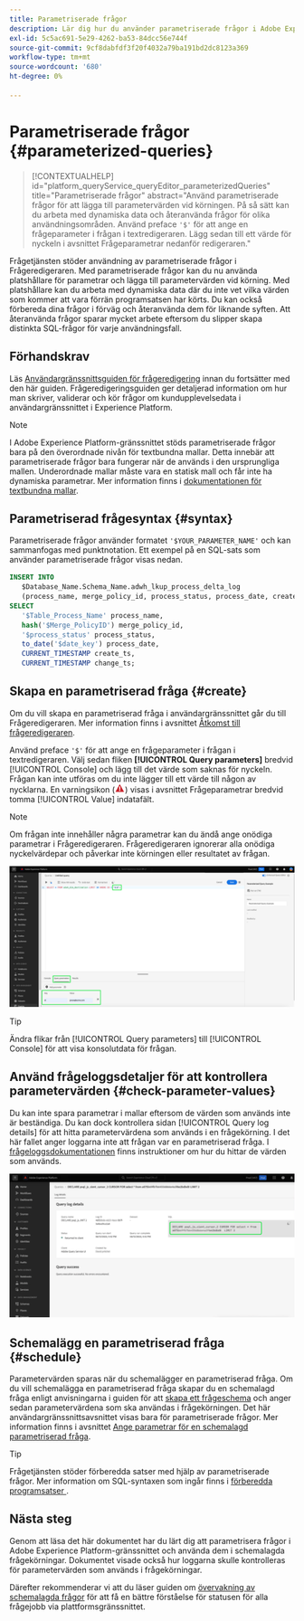 ```yaml
---
title: Parametriserade frågor
description: Lär dig hur du använder parametriserade frågor i Adobe Experience Platform-gränssnittet.
exl-id: 5c5ac691-5e29-4262-ba53-84dcc56e744f
source-git-commit: 9cf8dabfdf3f20f4032a79ba191bd2dc8123a369
workflow-type: tm+mt
source-wordcount: '680'
ht-degree: 0%

---
```


# Parametriserade frågor {#parameterized-queries}

>[!CONTEXTUALHELP]
>id="platform_queryService_queryEditor_parameterizedQueries"
>title="Parametriserade frågor"
>abstract="Använd parametriserade frågor för att lägga till parametervärden vid körningen. På så sätt kan du arbeta med dynamiska data och återanvända frågor för olika användningsområden. Använd preface `'$'` för att ange en frågeparameter i frågan i textredigeraren. Lägg sedan till ett värde för nyckeln i avsnittet Frågeparametrar nedanför redigeraren."

Frågetjänsten stöder användning av parametriserade frågor i Frågeredigeraren. Med parametriserade frågor kan du nu använda platshållare för parametrar och lägga till parametervärden vid körning. Med platshållare kan du arbeta med dynamiska data där du inte vet vilka värden som kommer att vara förrän programsatsen har körts. Du kan också förbereda dina frågor i förväg och återanvända dem för liknande syften. Att återanvända frågor sparar mycket arbete eftersom du slipper skapa distinkta SQL-frågor för varje användningsfall.

## Förhandskrav

Läs [Användargränssnittsguiden för frågeredigering](./user-guide.md) innan du fortsätter med den här guiden. Frågeredigeringsguiden ger detaljerad information om hur man skriver, validerar och kör frågor om kundupplevelsedata i användargränssnittet i Experience Platform.

>[!NOTE]
>
>I Adobe Experience Platform-gränssnittet stöds parametriserade frågor bara på den överordnade nivån för textbundna mallar. Detta innebär att parametriserade frågor bara fungerar när de används i den ursprungliga mallen. Underordnade mallar måste vara en statisk mall och får inte ha dynamiska parametrar. Mer information finns i [dokumentationen för textbundna mallar](../key-concepts/inline-templates.md).

## Parametriserad frågesyntax {#syntax}

Parametriserade frågor använder formatet `'$YOUR_PARAMETER_NAME'` och kan sammanfogas med punktnotation. Ett exempel på en SQL-sats som använder parametriserade frågor visas nedan.

```sql
INSERT INTO
   $Database_Name.Schema_Name.adwh_lkup_process_delta_log
   (process_name, merge_policy_id, process_status, process_date, create_ts, change_ts)
SELECT
   '$Table_Process_Name' process_name,
   hash('$Merge_PolicyID') merge_policy_id,
   '$process_status' process_status,
   to_date('$date_key') process_date,
   CURRENT_TIMESTAMP create_ts,
   CURRENT_TIMESTAMP change_ts;
```

## Skapa en parametriserad fråga {#create}

Om du vill skapa en parametriserad fråga i användargränssnittet går du till Frågeredigeraren. Mer information finns i avsnittet [Åtkomst till frågeredigeraren](./user-guide.md#accessing-query-editor).

Använd preface `'$'` för att ange en frågeparameter i frågan i textredigeraren. Välj sedan fliken **[!UICONTROL Query parameters]** bredvid [!UICONTROL Console] och lägg till det värde som saknas för nyckeln. Frågan kan inte utföras om du inte lägger till ett värde till någon av nycklarna. En varningsikon (![En varningsikon.](../images/ui/parameterized-queries/alert-icon.png)) visas i avsnittet Frågeparametrar bredvid tomma [!UICONTROL Value] indatafält.

>[!NOTE]
>
>Om frågan inte innehåller några parametrar kan du ändå ange onödiga parametrar i Frågeredigeraren. Frågeredigeraren ignorerar alla onödiga nyckelvärdepar och påverkar inte körningen eller resultatet av frågan.

![Frågeredigeraren med en parametriserad fråga och avsnittet Frågeparametrar är markerat.](../images/ui/parameterized-queries/parameterized-query.png)

>[!TIP]
>
>Ändra flikar från [!UICONTROL Query parameters] till [!UICONTROL Console] för att visa konsolutdata för frågan.

## Använd frågeloggsdetaljer för att kontrollera parametervärden {#check-parameter-values}

Du kan inte spara parametrar i mallar eftersom de värden som används inte är beständiga. Du kan dock kontrollera sidan [!UICONTROL Query log details] för att hitta parametervärdena som används i en frågekörning. I det här fallet anger loggarna inte att frågan var en parametriserad fråga. I [frågeloggsdokumentationen](./query-logs.md) finns instruktioner om hur du hittar de värden som används.

![Vyn med frågeloggar med SQL för en parametriserad fråga markerad i informationsavsnittet.](../images/ui/parameterized-queries/parameterized-query-logs.png)

<!-- improve screenshot above ^ I am waiting for a scheduled run to complete -->

## Schemalägg en parametriserad fråga {#schedule}

Parametervärden sparas när du schemalägger en parametriserad fråga. Om du vill schemalägga en parametriserad fråga skapar du en schemalagd fråga enligt anvisningarna i guiden för att [skapa ett frågeschema](./query-schedules.md#create-schedule) och anger sedan parametervärdena som ska användas i frågekörningen. Det här användargränssnittsavsnittet visas bara för parametriserade frågor. Mer information finns i avsnittet [Ange parametrar för en schemalagd parametriserad fråga](./query-schedules.md#set-parameters).

>[!TIP]
>
>Frågetjänsten stöder förberedda satser med hjälp av parametriserade frågor. Mer information om SQL-syntaxen som ingår finns i [förberedda programsatser ](../sql/prepared-statements.md).

## Nästa steg

Genom att läsa det här dokumentet har du lärt dig att parametrisera frågor i Adobe Experience Platform-gränssnittet och använda dem i schemalagda frågekörningar. Dokumentet visade också hur loggarna skulle kontrolleras för parametervärden som används i frågekörningar.

Därefter rekommenderar vi att du läser guiden om [övervakning av schemalagda frågor](./monitor-queries.md) för att få en bättre förståelse för statusen för alla frågejobb via plattformsgränssnittet.
